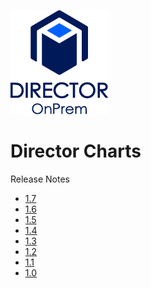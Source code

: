 
![Director OnPrem](directoronprem-logo.png)
# Director Charts
Release Notes
* [1.7](https://github.com/mayadata-io/director-charts/wiki/1.7-(Cupid))
* [1.6](https://github.com/mayadata-io/director-charts/wiki/1.6-(Athena))
* [1.5](https://github.com/mayadata-io/director-charts/wiki/1.5-(Morpheus))
* [1.4](https://github.com/mayadata-io/director-charts/wiki/1.4-(Iris))
* [1.3](https://github.com/mayadata-io/director-charts/wiki/1.3-(Kotys))
* [1.2](https://github.com/mayadata-io/director-charts/wiki/1.2-(Aether))
* [1.1](https://github.com/mayadata-io/director-charts/wiki/1.1)
* [1.0](https://github.com/mayadata-io/director-charts/wiki/1.0)
